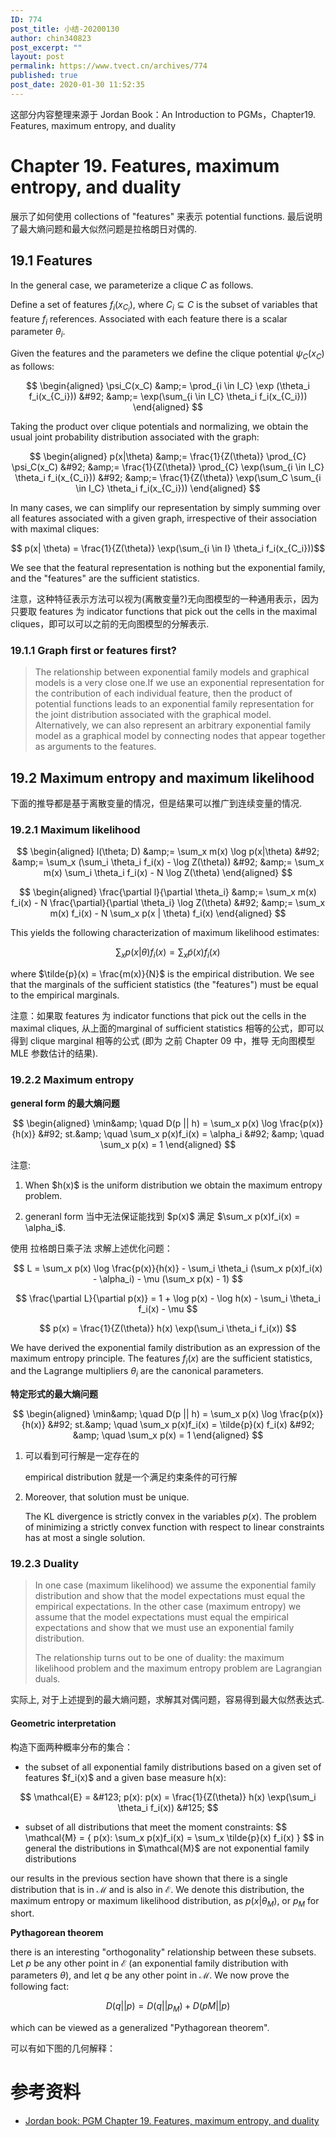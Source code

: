 ```yaml
---
ID: 774
post_title: 小结-20200130
author: chin340823
post_excerpt: ""
layout: post
permalink: https://www.tvect.cn/archives/774
published: true
post_date: 2020-01-30 11:52:35
---
```

这部分内容整理来源于 Jordan Book：An Introduction to PGMs，Chapter19. Features, maximum entropy, and duality

<h1>Chapter 19. Features, maximum entropy, and duality</h1>

展示了如何使用 collections of "features" 来表示 potential functions. 最后说明了最大熵问题和最大似然问题是拉格朗日对偶的.

<h2>19.1 Features</h2>

In the general case, we parameterize a clique $C$ as follows.

Define a set of features $f_i(x_{C_i})$, where $C_i \subseteq C$ is the subset of variables that feature $f_i$ references. Associated with each feature there is a scalar parameter $\theta_i$.

Given the features and the parameters we define the clique potential $\psi_C(x_C)$ as follows:

$$
\begin{aligned}
\psi_C(x_C) &amp;= \prod_{i \in I_C} \exp (\theta_i f_i(x_{C_i})) &#92;
&amp;= \exp(\sum_{i \in I_C} \theta_i f_i(x_{C_i}))
\end{aligned}
$$

Taking the product over clique potentials and normalizing, we obtain the usual joint probability distribution associated with the graph:

$$
\begin{aligned}
p(x|\theta) &amp;= \frac{1}{Z(\theta)} \prod_{C} \psi_C(x_C) &#92;
&amp;= \frac{1}{Z(\theta)} \prod_{C} \exp(\sum_{i \in I_C} \theta_i f_i(x_{C_i})) &#92;
&amp;= \frac{1}{Z(\theta)} \exp(\sum_C \sum_{i \in I_C} \theta_i f_i(x_{C_i})) 
\end{aligned}
$$

In many cases, we can simplify our representation by simply summing over all features associated with a given graph, irrespective of their association with maximal cliques:

$$ p(x| \theta) = \frac{1}{Z(\theta)} \exp(\sum_{i \in I} \theta_i f_i(x_{C_i}))$$

We see that the featural representation is nothing but the exponential family, and the "features" are the sufficient statistics.

注意，这种特征表示方法可以视为(离散变量?)无向图模型的一种通用表示，因为只要取 features 为 indicator functions that pick out the cells in the maximal cliques，即可以可以之前的无向图模型的分解表示.

<h3>19.1.1 Graph first or features first?</h3>

<blockquote>
  The relationship between exponential family models and graphical models is a very close one.If we use an exponential representation for the contribution of each individual feature, then the product of potential functions leads to an exponential family representation for the joint distribution associated with the graphical model. Alternatively, we can also represent an arbitrary exponential family model as a graphical model by connecting nodes that appear together as arguments to the features.
</blockquote>

<h2>19.2 Maximum entropy and maximum likelihood</h2>

下面的推导都是基于离散变量的情况，但是结果可以推广到连续变量的情况.

<h3>19.2.1 Maximum likelihood</h3>

$$
\begin{aligned}
l(\theta; D) &amp;= \sum_x m(x) \log p(x|\theta) &#92;
&amp;= \sum_x (\sum_i \theta_i f_i(x) - \log Z(\theta)) &#92;
&amp;= \sum_x m(x) \sum_i \theta_i f_i(x) - N \log Z(\theta)
\end{aligned}
$$

$$
\begin{aligned}
\frac{\partial l}{\partial \theta_i} &amp;= \sum_x m(x) f_i(x) - N \frac{\partial}{\partial \theta_i} \log Z(\theta) &#92;
&amp;= \sum_x m(x) f_i(x) - N \sum_x p(x | \theta) f_i(x)
\end{aligned}
$$

This yields the following characterization of maximum likelihood estimates:

$$ \sum_x p(x | \theta) f_i(x) = \sum_x \tilde{p}(x) f_i(x)$$

where $\tilde{p}(x) = \frac{m(x)}{N}$ is the empirical distribution. We see that the marginals of the sufficient statistics (the "features") must be equal to the empirical marginals.

注意：如果取 features 为 indicator functions that pick out the cells in the maximal cliques, 从上面的marginal of sufficient statistics 相等的公式，即可以得到 clique marginal 相等的公式 (即为 之前 Chapter 09 中，推导 无向图模型 MLE 参数估计的结果).

<h3>19.2.2 Maximum entropy</h3>

<strong>general form 的最大熵问题</strong>

$$
\begin{aligned}
\min&amp; \quad D(p || h) = \sum_x p(x) \log \frac{p(x)}{h(x)} &#92;
st.&amp; \quad \sum_x p(x)f_i(x) = \alpha_i &#92;
&amp; \quad \sum_x p(x) = 1
\end{aligned}
$$

注意:

<ol>
<li>When $h(x)$ is the uniform distribution we obtain the maximum entropy problem.</p></li>
<li><p>generanl form 当中无法保证能找到 $p(x)$ 满足 $\sum_x p(x)f_i(x) = \alpha_i$.</p></li>
</ol>

<p>使用 拉格朗日乘子法 求解上述优化问题：

$$ L = \sum_x p(x) \log \frac{p(x)}{h(x)} - \sum_i \theta_i (\sum_x p(x)f_i(x) - \alpha_i) - \mu (\sum_x p(x) - 1) $$

$$ \frac{\partial L}{\partial p(x)} = 1 + \log p(x) - \log h(x) - \sum_i \theta_i f_i(x) - \mu $$

$$ p(x) = \frac{1}{Z(\theta)} h(x) \exp(\sum_i \theta_i f_i(x)) $$

We have derived the exponential family distribution as an expression of the maximum entropy principle. The features $f_i(x)$ are the sufficient statistics, and the Lagrange multipliers $\theta_i$ are the canonical parameters.

<strong>特定形式的最大熵问题</strong>

$$
\begin{aligned}
\min&amp; \quad D(p || h) = \sum_x p(x) \log \frac{p(x)}{h(x)} &#92;
st.&amp; \quad \sum_x p(x)f_i(x) = \tilde{p}(x) f_i(x) &#92;
&amp; \quad \sum_x p(x) = 1
\end{aligned}
$$

<ol>
<li>可以看到可行解是一定存在的

empirical distribution 就是一个满足约束条件的可行解</p></li>
<li><p>Moreover, that solution must be unique.

The KL divergence is strictly convex in the variables $p(x)$. The problem of minimizing a strictly convex function with respect to linear constraints has at most a single solution.</p></li>
</ol>

<h3>19.2.3 Duality</h3>

<blockquote>
  <p>In one case (maximum likelihood) we assume the exponential family distribution and show that the model expectations must equal the empirical expectations. In the other case (maximum entropy) we assume that the model expectations must equal the empirical expectations and show that we must use an exponential family distribution.
  
  The relationship turns out to be one of duality: the maximum likelihood problem and the maximum entropy problem are Lagrangian duals.
</blockquote>

实际上, 对于上述提到的最大熵问题，求解其对偶问题，容易得到最大似然表达式.

<h4>Geometric interpretation</h4>

构造下面两种概率分布的集合：

<ul>
<li>the subset of all exponential family distributions based on a given set of features $f_i(x)$ and a given base measure h(x):</li>
</ul>

$$ \mathcal{E} = &#123; p(x): p(x) = \frac{1}{Z(\theta)} h(x) \exp(\sum_i \theta_i f_i(x)) &#125; $$

<ul>
<li>subset of all distributions that meet the moment constraints:
$$ \mathcal{M} = &#123; p(x): \sum_x p(x)f_i(x) = \sum_x \tilde{p}(x) f_i(x) &#125; $$
in general the distributions in $\mathcal{M}$ are not exponential family distributions</li>
</ul>

our results in the previous section have shown that there is a single distribution that is in $\mathcal{M}$ and is also in $\mathcal{E}$. We denote this distribution, the maximum entropy or maximum likelihood distribution, as $p(x | \theta_M )$, or $p_M$ for short.

<strong>Pythagorean theorem</strong>

there is an interesting "orthogonality" relationship between these subsets. Let $p$ be any other point in $\mathcal{E}$ (an exponential family distribution with parameters $\theta$), and let $q$ be any other point in $\mathcal{M}$. We now prove the following fact:

$$ D(q || p) = D(q || p_M ) + D(pM || p) $$

which can be viewed as a generalized "Pythagorean theorem".

可以有如下图的几何解释：

<h1>参考资料</h1>

<ul>
<li><a href="">Jordan book: PGM Chapter 19. Features, maximum entropy, and duality</a></li>
</ul>